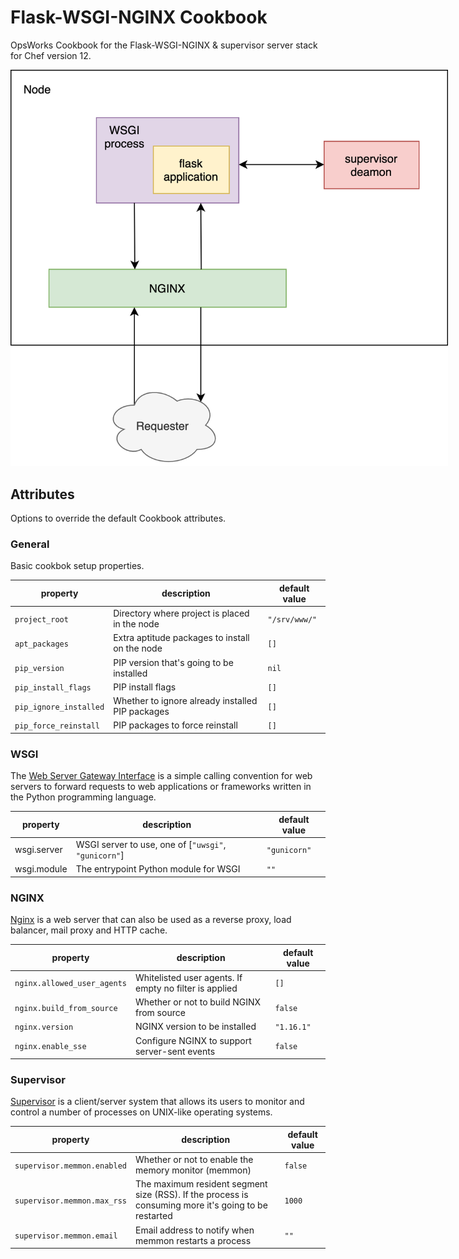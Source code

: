<!-- [Instance Life Cycle](https://docs.aws.amazon.com/opsworks/latest/userguide/registered-instances-lifecycle.html) -->

# Flask-WSGI-NGINX Cookbook

OpsWorks Cookbook for the Flask-WSGI-NGINX & supervisor server stack for Chef version 12.

<img src="assets/diagram.png" style="max-width: 700px;"/>

## Attributes

Options to override the default Cookbook attributes.

### General

Basic cookbok setup properties.

| property               | description                                      | default value |
| ---------------------- | ------------------------------------------------ | ------------- |
| `project_root`         | Directory where project is placed in the node    | `"/srv/www/"` |
| `apt_packages`         | Extra aptitude packages to install on the node   | `[]`          |
| `pip_version`          | PIP version that's going to be installed         | `nil`         |
| `pip_install_flags`    | PIP install flags                                | `[]`          |
| `pip_ignore_installed` | Whether to ignore already installed PIP packages | `[]`          |
| `pip_force_reinstall`  | PIP packages to force reinstall                  | `[]`          |

### WSGI

The [Web Server Gateway Interface](https://en.wikipedia.org/wiki/Web_Server_Gateway_Interface) is a simple calling convention for web servers to forward requests to web applications or frameworks written in the Python programming language.

| property    | description                                          | default value |
| ----------- | ---------------------------------------------------- | ------------- |
| wsgi.server | WSGI server to use, one of [`"uwsgi"`, `"gunicorn"`] | `"gunicorn"`  |
| wsgi.module | The entrypoint Python module for WSGI                | `""`          |

### NGINX

[Nginx](https://www.nginx.com/) is a web server that can also be used as a reverse proxy, load balancer, mail proxy and HTTP cache.

| property                    | description                                            | default value |
| --------------------------- | ------------------------------------------------------ | ------------- |
| `nginx.allowed_user_agents` | Whitelisted user agents. If empty no filter is applied | `[]`          |
| `nginx.build_from_source`   | Whether or not to build NGINX from source              | `false`       |
| `nginx.version`             | NGINX version to be installed                          | `"1.16.1"`    |
| `nginx.enable_sse`          | Configure NGINX to support server-sent events          | `false`       |

### Supervisor

[Supervisor](http://supervisord.org/) is a client/server system that allows its users to monitor and control a number of processes on UNIX-like operating systems.

| property                    | description                                                                                          | default value |
| --------------------------- | ---------------------------------------------------------------------------------------------------- | ------------- |
| `supervisor.memmon.enabled` | Whether or not to enable the memory monitor (memmon)                                                 | `false`       |
| `supervisor.memmon.max_rss` | The maximum resident segment size (RSS). If the process is consuming more it's going to be restarted | `1000`        |
| `supervisor.memmon.email`   | Email address to notify when memmon restarts a process                                               | `""`          |
